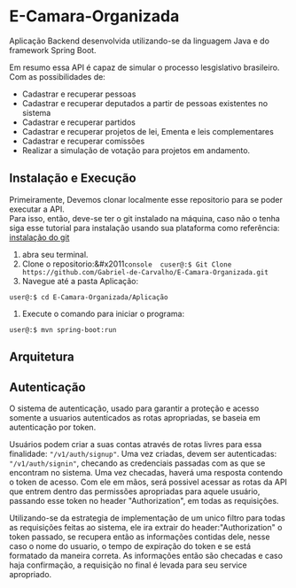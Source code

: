 # E-Camara-Organizada


Aplicação Backend desenvolvida utilizando-se da linguagem Java e do framework Spring Boot.

Em resumo essa API é capaz de simular o processo lesgislativo brasileiro. Com as possibilidades de:
* Cadastrar e recuperar pessoas
* Cadastrar e recuperar deputados a partir de pessoas existentes no sistema
* Cadastrar e recuperar partidos
* Cadastrar e recuperar projetos de lei, Ementa e leis complementares
* Cadastrar e recuperar comissões
* Realizar a simulação de votação para projetos em andamento.
   

## Instalação e Execução
Primeiramente, Devemos clonar localmente esse repositorio para se poder executar a API.  
Para isso, então, deve-se ter o git instalado na máquina, caso não o tenha siga esse tutorial para instalação usando sua plataforma como referência: [instalação do git](https://git-scm.com/book/pt-br/v1/Primeiros-passos-Instalando-Git.)  

1. abra seu terminal.
1. Clone o repositorio:&#x2011`console  cuser@:$ Git Clone https://github.com/Gabriel-de-Carvalho/E-Camara-Organizada.git `
1. Navegue até a pasta Aplicação:
```console 
user@:$ cd E-Camara-Organizada/Aplicação
```
1. Execute o comando para iniciar o programa:
```console 
user@:$ mvn spring-boot:run
```

## Arquitetura

## Autenticação

O sistema de autenticação, usado para garantir a proteção e acesso somente a usuarios autenticados as rotas apropriadas, se baseia em autenticação por token.  

Usuários podem criar a suas contas através de rotas livres para essa finalidade: `"/v1/auth/signup"`. Uma vez criadas, devem ser autenticadas: `"/v1/auth/signin"`, checando as credenciais passadas com as que se encontram no sistema. Uma vez checadas, haverá uma resposta contendo o token de acesso. Com ele em mãos, será possivel acessar as rotas da API que entrem dentro das permissões apropriadas para aquele usuário, passando esse token no header "Authorization", em todas as requisições.    

Utilizando-se da estrategia de implementação de um unico filtro para todas as requisições feitas ao sistema, ele ira extrair do header:"Authorization" o token passado, se recupera então as informações contidas dele, nesse caso o nome do usuario, o tempo de expiração do token e se está formatado da maneira correta. As informações então são checadas e caso haja confirmação, a requisição no final é levada para seu service apropriado.  
